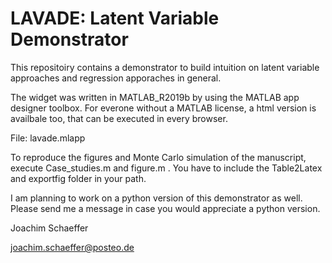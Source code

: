 # LAVADE: Latent Variable Demonstrator

This repositoiry contains a demonstrator to build intuition on latent variable approaches and regression apporaches in general. 

The widget was written in MATLAB_R2019b by using the MATLAB app designer toolbox. 
For everone without a MATLAB license, a html version is availbale too, that can be executed in every browser. 

File: lavade.mlapp 


To reproduce the figures and Monte Carlo simulation of the manuscript, execute Case_studies.m and figure.m . 
You have to include the Table2Latex and exportfig folder in your path. 


I am planning to work on a python version of this demonstrator as well. 
Please send me a message in case you would appreciate a python version. 


Joachim Schaeffer

joachim.schaeffer@posteo.de
